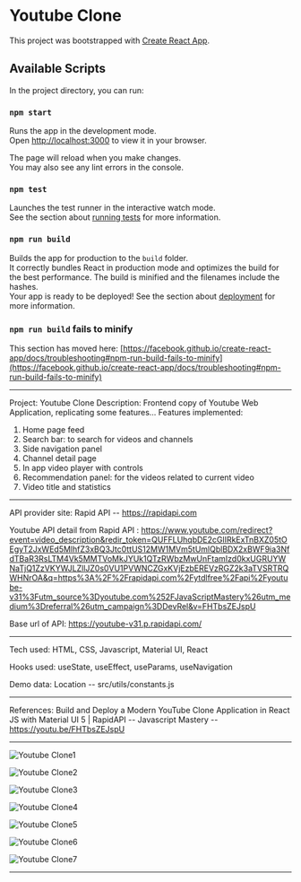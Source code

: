 # Youtube Clone
This project was bootstrapped with [Create React App](https://github.com/facebook/create-react-app).

## Available Scripts
In the project directory, you can run:
### `npm start`
Runs the app in the development mode.\
Open [http://localhost:3000](http://localhost:3000) to view it in your browser.

The page will reload when you make changes.\
You may also see any lint errors in the console.

### `npm test`
Launches the test runner in the interactive watch mode.\
See the section about [running tests](https://facebook.github.io/create-react-app/docs/running-tests) for more information.

### `npm run build`
Builds the app for production to the `build` folder.\
It correctly bundles React in production mode and optimizes the build for the best performance.
The build is minified and the filenames include the hashes.\
Your app is ready to be deployed!
See the section about [deployment](https://facebook.github.io/create-react-app/docs/deployment) for more information.

### `npm run build` fails to minify
This section has moved here: [https://facebook.github.io/create-react-app/docs/troubleshooting#npm-run-build-fails-to-minify](https://facebook.github.io/create-react-app/docs/troubleshooting#npm-run-build-fails-to-minify)

*********************************************************************
Project: Youtube Clone
Description: Frontend copy of Youtube Web Application, replicating some features...
Features implemented: 
  1. Home page feed
  2. Search bar: to search for videos and channels
  3. Side navigation panel
  4. Channel detail page
  5. In app video player with controls
  6. Recommendation panel: for the videos related to current video
  7. Video title and statistics
**************************************
API provider site: Rapid API -- https://rapidapi.com

Youtube API detail from Rapid API :
 https://www.youtube.com/redirect?event=video_description&redir_token=QUFFLUhqbDE2cGlIRkExTnBXZ05tOEgyT2JxWEd5MlhfZ3xBQ3Jtc0ttUS12MW1MVm5tUmlQblBDX2xBWF9ia3NfdTBaR3RsLTM4Vk5MMTVoMkJYUk1QTzRWbzMwUnFtamIzd0kxUGRUYWNaTjQ1ZzVKYWJLZllJZ0s0VU1PVWNCZGxKVjEzbEREVzRGZ2k3aTVSRTRQWHNrOA&q=https%3A%2F%2Frapidapi.com%2Fytdlfree%2Fapi%2Fyoutube-v31%3Futm_source%3Dyoutube.com%252FJavaScriptMastery%26utm_medium%3Dreferral%26utm_campaign%3DDevRel&v=FHTbsZEJspU

Base url of API: https://youtube-v31.p.rapidapi.com/

**************************************************
Tech used: HTML, CSS, Javascript, Material UI, React

Hooks used: useState, useEffect, useParams, useNavigation

Demo data: Location -- src/utils/constants.js 
***************************************************
References: 
  Build and Deploy a Modern YouTube Clone Application in React JS with Material UI 5 | RapidAPI
  -- Javascript Mastery --
  https://youtu.be/FHTbsZEJspU

****************************************************
        

![Youtube Clone1](https://user-images.githubusercontent.com/39863626/221680223-7c833557-c07b-4bf6-8f3d-fd24dc899a2f.png)


![Youtube Clone2](https://user-images.githubusercontent.com/39863626/221680306-a7aee6de-3c00-4aaa-af33-844021cc6bee.png)


![Youtube Clone3](https://user-images.githubusercontent.com/39863626/221680387-af6ff551-2e57-4907-b24c-6945e0028452.png)


![Youtube Clone4](https://user-images.githubusercontent.com/39863626/221680440-4043535d-b62a-443b-9b09-86de5af97a16.png)


![Youtube Clone5](https://user-images.githubusercontent.com/39863626/221680536-776930a6-29da-4199-aa90-467a7679f7f2.png)


![Youtube Clone6](https://user-images.githubusercontent.com/39863626/221680578-6ec0f3d0-d0e3-4d3f-bd0d-5a6a321cf961.png)


![Youtube Clone7](https://user-images.githubusercontent.com/39863626/221680623-5206bb59-b244-4f00-9460-9e23318cfd80.png)

***********************************************************
